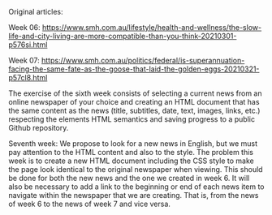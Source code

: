 Original articles:

Week 06: https://www.smh.com.au/lifestyle/health-and-wellness/the-slow-life-and-city-living-are-more-compatible-than-you-think-20210301-p576si.html

Week 07: https://www.smh.com.au/politics/federal/is-superannuation-facing-the-same-fate-as-the-goose-that-laid-the-golden-eggs-20210321-p57cl8.html


The exercise of the sixth week consists of selecting a current news from an online newspaper of your choice and creating an HTML document that has the same content as the news (title, subtitles, date, text, images, links, etc.) respecting the elements HTML semantics and saving progress to a public Github repository.

Seventh week: We propose to look for a new news in English, but we must pay attention to the HTML content and also to the style. The problem this week is to create a new HTML document including the CSS style to make the page look identical to the original newspaper when viewing. This should be done for both the new news and the one we created in week 6.
It will also be necessary to add a link to the beginning or end of each news item to navigate within the newspaper that we are creating. That is, from the news of week 6 to the news of week 7 and vice versa.